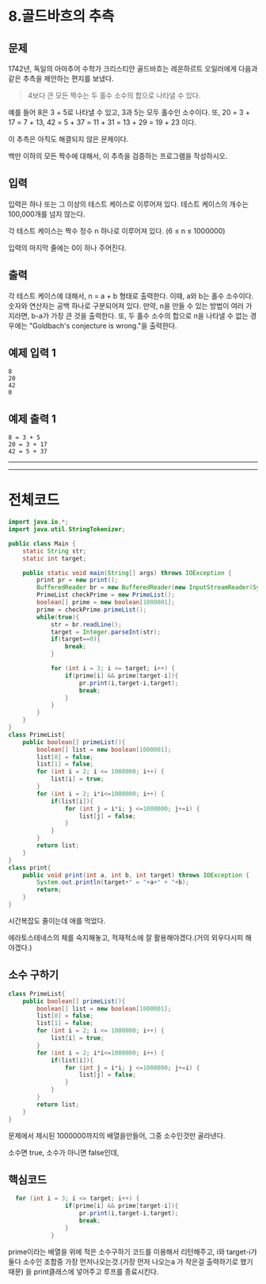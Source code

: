 # 8.골드바흐의 추측

## 문제

1742년, 독일의 아마추어 수학가 크리스티안 골드바흐는 레온하르트 오일러에게 다음과 같은 추측을 제안하는 편지를 보냈다.

> 4보다 큰 모든 짝수는 두 홀수 소수의 합으로 나타낼 수 있다.
> 

예를 들어 8은 3 + 5로 나타낼 수 있고, 3과 5는 모두 홀수인 소수이다. 또, 20 = 3 + 17 = 7 + 13, 42 = 5 + 37 = 11 + 31 = 13 + 29 = 19 + 23 이다.

이 추측은 아직도 해결되지 않은 문제이다.

백만 이하의 모든 짝수에 대해서, 이 추측을 검증하는 프로그램을 작성하시오.

## 입력

입력은 하나 또는 그 이상의 테스트 케이스로 이루어져 있다. 테스트 케이스의 개수는 100,000개를 넘지 않는다.

각 테스트 케이스는 짝수 정수 n 하나로 이루어져 있다. (6 ≤ n ≤ 1000000)

입력의 마지막 줄에는 0이 하나 주어진다.

## 출력

각 테스트 케이스에 대해서, n = a + b 형태로 출력한다. 이때, a와 b는 홀수 소수이다. 숫자와 연산자는 공백 하나로 구분되어져 있다. 만약, n을 만들 수 있는 방법이 여러 가지라면, b-a가 가장 큰 것을 출력한다. 또, 두 홀수 소수의 합으로 n을 나타낼 수 없는 경우에는 "Goldbach's conjecture is wrong."을 출력한다.

## 예제 입력 1

```
8
20
42
0

```

## 예제 출력 1

```
8 = 3 + 5
20 = 3 + 17
42 = 5 + 37
```

 

---

---

# 전체코드

```java
import java.io.*;
import java.util.StringTokenizer;

public class Main {
    static String str;
    static int target;

    public static void main(String[] args) throws IOException {
        print pr = new print();
        BufferedReader br = new BufferedReader(new InputStreamReader(System.in));
        PrimeList checkPrime = new PrimeList();
        boolean[] prime = new boolean[1000001];
        prime = checkPrime.primeList();
        while(true){
            str = br.readLine();
            target = Integer.parseInt(str);
            if(target==0){
                break;
            }

            for (int i = 3; i <= target; i++) {
                if(prime[i] && prime[target-i]){
                    pr.print(i,target-i,target);
                    break;
                }
            }
        }
    }
}
class PrimeList{
    public boolean[] primeList(){
        boolean[] list = new boolean[1000001];
        list[0] = false;
        list[1] = false;
        for (int i = 2; i <= 1000000; i++) {
            list[i] = true;
        }
        for (int i = 2; i*i<=1000000; i++) {
            if(list[i]){
                for (int j = i*i; j <=1000000; j+=i) {
                    list[j] = false;
                }
            }
        }
        return list;
    }
}
class print{
    public void print(int a, int b, int target) throws IOException {
        System.out.println(target+" = "+a+" + "+b);
        return;
    }
}
```

시간복잡도 줄이는데 애를 먹었다.

에라토스테네스의 체를 숙지해놓고, 적재적소에 잘 활용해야겠다.(거의 외우다시피 해야겠다.)

## 소수 구하기

```java
class PrimeList{
    public boolean[] primeList(){
        boolean[] list = new boolean[1000001];
        list[0] = false;
        list[1] = false;
        for (int i = 2; i <= 1000000; i++) {
            list[i] = true;
        }
        for (int i = 2; i*i<=1000000; i++) {
            if(list[i]){
                for (int j = i*i; j <=1000000; j+=i) {
                    list[j] = false;
                }
            }
        }
        return list;
    }
}
```

문제에서 제시된 1000000까지의 배열을만들어, 그중 소수인것만 골라낸다.

소수면 true,  소수가 아니면 false인데,

## 핵심코드

```java
  for (int i = 3; i <= target; i++) {
                if(prime[i] && prime[target-i]){
                    pr.print(i,target-i,target);
                    break;
                }
            }
```

prime이라는 배열을 위에 적은 소수구하기 코드를 이용해서 리턴해주고, i와 target-i가 둘다 소수인 조합중  가장 먼저나오는것.(가장 먼저 나오는a 가 작은걸 출력하기로 했기때문) 을 print클래스에 넣어주고 루프를 종료시킨다.